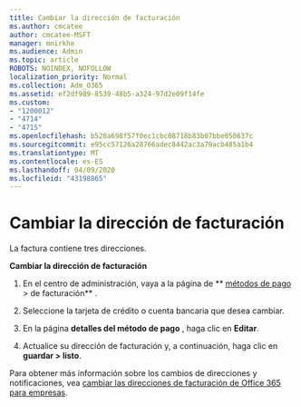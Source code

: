 ```yaml
---
title: Cambiar la dirección de facturación
ms.author: cmcatee
author: cmcatee-MSFT
manager: mnirkhe
ms.audience: Admin
ms.topic: article
ROBOTS: NOINDEX, NOFOLLOW
localization_priority: Normal
ms.collection: Adm_O365
ms.assetid: ef2df989-8539-48b5-a324-97d2e09f14fe
ms.custom:
- "1200012"
- "4714"
- "4715"
ms.openlocfilehash: b528a698f57f0ec1cbc08718b83b07bbe050637c
ms.sourcegitcommit: e95cc57126a28766adec8442ac3a79acb485a1b4
ms.translationtype: MT
ms.contentlocale: es-ES
ms.lasthandoff: 04/09/2020
ms.locfileid: "43198865"
---
```

# <a name="change-your-billing-address"></a>Cambiar la dirección de facturación

La factura contiene tres direcciones. 

**Cambiar la dirección de facturación**

1. En el centro de administración, vaya a la página de ** [métodos de pago](https://go.microsoft.com/fwlink/p/?linkid=2018806) > de facturación** . 

2. Seleccione la tarjeta de crédito o cuenta bancaria que desea cambiar. 

3. En la página **detalles del método de pago** , haga clic en **Editar**. 

4. Actualice su dirección de facturación y, a continuación, haga clic en **guardar > listo**. 

Para obtener más información sobre los cambios de direcciones y notificaciones, vea [cambiar las direcciones de facturación de Office 365 para empresas](https://docs.microsoft.com/microsoft-365/commerce/billing-and-payments/change-your-billing-addresses?view=o365-worldwide). 
